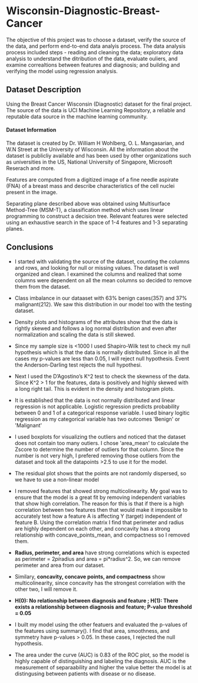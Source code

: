 # Wisconsin-Diagnostic-Breast-Cancer

The objective of this project was to choose a dataset, verify the source of the data, and perform end-to-end data analyis process. The data analysis process included steps - reading and cleaning the data; exploratory data analysis to understand the ditribution of the data, evaluate ouliers, and examine correaltions between features and diagnosis; and building and verifying the model using regression analysis.

## Dataset Description

Using the Breast Cancer Wisconsin (Diagnostic) dataset for the final project. The source of the data is UCI Machine Learning Repository, a reliable and reputable data source in the machine learning community. 

#### Dataset Information
The dataset is created by Dr. William H Wohlberg, O. L. Mangasarian, and W.N Street at the University of Wisconsin. All the information about the dataset is publicliy available and has been used by other organizations such as universities in the US, National University of Singapore, Microsoft Reserach and more.

Features are computed from a digitized image of a fine needle aspirate (FNA) of a breast mass and describe characteristics of the cell nuclei present in the image.

Separating plane described above was obtained using Multisurface Method-Tree (MSM-T), a classification method which uses linear programming to construct a decision tree. Relevant features were selected using an exhaustive search in the space of 1-4 features and 1-3 separating planes. 


## Conclusions

- I started with validating the source of the dataset, counting the columns and rows, and looking for null or missing values. The dataset is well organized and clean. I examined the columns and realized that some columns were dependent on all the mean columns so decided to remove them from the dataset.

- Class imbalance in our dataaset with 63% benign cases(357) and 37% malignant(212). We saw this distribution in our model too with the testing dataset. 

- Density plots and histograms of the attributes show that the data is rightly skewed and follows a log normal distribution and even after normalization and scaling the data is still skewed.

- Since my sample size is <1000 I used Shapiro-Wilk test to check my null hypothesis which is that the data is normally distributed. Since in all the cases my p-values are less than 0.05, I will reject null hypothesis. Event the Anderson-Darling test rejects the null hypothesi.

- Next I used the D’Agostino’s K^2 test to check the skewness of the data. Since K^2 > 1 for the features, data is positively and highly skewed with a long right tail. This is evident in the density and histogram plots. 

- It is established that the data is not normally distributed and linear regression is not applicable. Logistic regression predicts probability between 0 and 1 of a categorical response variable. I used binary logitic regression as my categorical variable has two outcomes 'Benign' or 'Malignant'

- I used boxplots for visualizing the outliers and noticed that the dataset does not contain too many outiers. I chose 'area_mean' to calculate the Zscore to determine the number of outliers for that column. Since the number is not very high, I prefered removing those outliers from the dataset and took all the datapoints >2.5 to use it for the model.

- The residual plot shows that the points are not randomly dispersed, so we have to use a non-linear model

- I removed features that showed strong multicolinearity. My goal was to ensure that the model is a great fit by removing independent variables that show high correlation. The reason for this is that if there is a high correlation between two features then that would make it impossible to accurately test how a feature A is affecting Y (target) independent of feature B. Using the correlation matrix I find that perimeter and radius are highly dependent on each other, and concavity has a strong relationship with concave_points_mean, and compactness so I removed them. 

- **Radius, perimeter, and area** have strong correlations which is expected as perimeter = 2*pi*radius and area = pi*radius^2. So, we can remove perimeter and area from our dataset.

- Similary, **concavity, concave points, and compactness** show multicolinearity, since concavity has the strongest correlation with the other two, I will remove it. 

- **H(0): No relationship between diagnosis and feature ; H(1): There exists a relationship between diagnosis and feature; P-value threshold = 0.05**

- I built my model using the other featuers and evaluated the p-values of the features using summary(). I find that area, smoothness, and symmetry have p-values > 0.05. In these cases, I rejected the null hypothesis. 

- The area under the curve (AUC) is 0.83 of the ROC plot, so the model is highly capable of distinguishing and labeling the diagnosis. AUC is the measurement of separaability and higher the value better the model is at distingusing between patients with disease or no disease.

